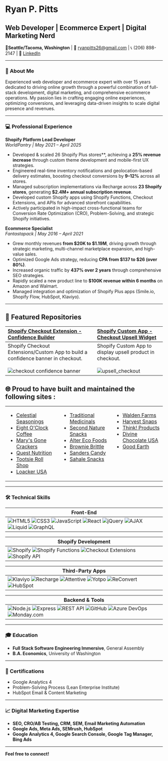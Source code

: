 # Ryan P. Pitts 

## Web Developer | Ecommerce Expert | Digital Marketing Nerd

📍**Seattle/Tacoma, Washington**   | 📧 [ryanpitts26@gmail.com](mailto:ryanpitts26@gmail.com) | 📞 (206) 898-2147 | 🔗 [LinkedIn](https://www.linkedin.com/in/ryanpitts)

---

### 🚀 **About Me**

Experienced web developer and ecommerce expert with over 15 years dedicated to driving online growth through a powerful combination of full-stack development, digital marketing, and comprehensive ecommerce operations. My passion lies in crafting engaging online experiences, optimizing conversions, and leveraging data-driven insights to scale digital presence and revenues.

---

### 💻 **Professional Experience**

**Shopify Platform Lead Developer**  
*WorldPantry | May 2021 – April 2025*

- Developed & scaled 26 Shopify Plus stores**, achieving a **25% revenue increase** through custom theme development and mobile-first UX strategies.
- Engineered real-time inventory notifications and geolocation-based delivery estimates, boosting checkout conversions by **9–12%** across all stores.
- Managed subscription implementations via Recharge across **23 Shopify stores**, generating **$2.4M+ annual subscription revenue**.
- Developed custom Shopify apps using Shopify Functions, Checkout Extensions, and APIs for advanced storefront capabilities.
- Actively participated in high-impact cross-functional teams for Conversion Rate Optimization (CRO), Problem-Solving, and strategic Shopify initiatives.

**Ecommerce Specialist**  
*Fantastapack | May 2016 – April 2021*

- Grew monthly revenues **from $20K to $1.19M**, driving growth through strategic marketing, multi-channel marketplace expansion, and high-value sales.
- Optimized Google Ads strategy, reducing **CPA from $137 to $26 (over 80%)**.
- Increased organic traffic by **437% over 2 years** through comprehensive SEO strategies.
- Rapidly scaled a new product line to **$100K revenue within 6 months** on Amazon and Walmart.
- Managed integration and optimization of Shopify Plus apps (Smile.io, Shopify Flow, HubSpot, Klaviyo).

---
 
## 🚀 Featured Repositories

| [**Shopify Checkout Extension - Confidence Builder**](https://github.com/ryanppitts/Shopify-Checkout-Extension---Confidence-Builder) | [**Shopify Custom App - Checkout Upsell Widget**](https://github.com/RyanPPitts/ce-pre-purchase) |
|:--|:--|
| Shopify Checkout Extensions/Custom App to build a confidence banner in checkout.<br><br>![checkout confidence banner](https://github.com/user-attachments/assets/0813fb39-cfbd-4f9e-bf31-fb0f46a446b2) | Shopify Custom App to display upsell product in checkout.<br><br>![upsell_checkout](https://github.com/user-attachments/assets/8dc686ba-31b8-4d2e-803b-c9627b719538)
 
## 🌐 Proud to have built and maintained the following sites : 

<table>
  <tr>
    <td valign="top">
      <ul>
        <li><a href="https://celestialseasonings.com">Celestial Seasonings</a></li>
        <li><a href="https://www.eightoclock.com/">Eight O'Clock Coffee</a></li>
        <li><a href="https://www.marysgonecrackers.com/">Mary's Gone Crackers</a></li>
        <li><a href="https://questnutrition.com">Quest Nutrition</a></li>
        <li><a href="https://shop.tootsie.com/">Tootsie Roll Shop</a></li>
        <li><a href="https://www.loackerusa.com/">Loacker USA</a></li>
      </ul>
    </td>
    <td valign="top">
      <ul>
        <li><a href="https://traditionalmedicinals.com">Traditional Medicinals</a></li>
        <li><a href="https://www.secondnaturesnacks.com/">Second Nature Snacks</a></li>
        <li><a href="https://www.alterecofoods.com/">Alter Eco Foods</a></li>
        <li><a href="https://www.browniebrittle.com/">Brownie Brittle</a></li>
        <li><a href="https://www.sanderscandy.com/">Sanders Candy</a></li>
        <li><a href="https://www.sahalesnacks.com/">Sahale Snacks</a></li>
      </ul>
    </td>
    <td valign="top">
      <ul>
        <li><a href="https://waldenfarms.com/">Walden Farms</a></li>
        <li><a href="https://www.harvestsnaps.com">Harvest Snaps</a></li>
        <li><a href="https://www.thinkproducts.com">Think! Products</a></li>
        <li><a href="https://www.divinechocolateusa.com/">Divine Chocolate USA</a></li>
        <li><a href="https://goodearth.com/">Good Earth</a></li>
      </ul>
    </td>
  </tr>
</table>

---

### 🛠️ **Technical Skills**

| Front-End |
| --------- |
| ![HTML5](https://img.shields.io/badge/-HTML5-E34F26?style=flat-square&logo=html5&logoColor=white) ![CSS3](https://img.shields.io/badge/-CSS3-1572B6?style=flat-square&logo=css3&logoColor=white) ![JavaScript](https://img.shields.io/badge/-JavaScript-F7DF1E?style=flat-square&logo=javascript&logoColor=black) ![React](https://img.shields.io/badge/-React-61DAFB?style=flat-square&logo=react&logoColor=black) ![jQuery](https://img.shields.io/badge/-jQuery-0769AD?style=flat-square&logo=jquery&logoColor=white) ![AJAX](https://img.shields.io/badge/-AJAX-007BFF?style=flat-square&logo=json&logoColor=white) ![Liquid](https://img.shields.io/badge/-Liquid-00A0DC?style=flat-square&logo=shopify&logoColor=white) ![GraphQL](https://img.shields.io/badge/-GraphQL-E10098?style=flat-square&logo=graphql&logoColor=white) |

| Shopify Development |
| ------------------- |
| ![Shopify](https://img.shields.io/badge/-Shopify-7AB55C?style=flat-square&logo=shopify&logoColor=white) ![Shopify Functions](https://img.shields.io/badge/-Shopify_Functions-95BF47?style=flat-square&logo=shopify&logoColor=white) ![Checkout Extensions](https://img.shields.io/badge/-Checkout_Extensions-95BF47?style=flat-square&logo=shopify&logoColor=white) ![Shopify API](https://img.shields.io/badge/-Shopify_API-000000?style=flat-square&logo=shopify&logoColor=white) |

| Third-Party Apps |
| ---------------- |
| ![Klaviyo](https://img.shields.io/badge/-Klaviyo-000000?style=flat-square&logo=klaviyo&logoColor=white) ![Recharge](https://img.shields.io/badge/-Recharge-007BFF?style=flat-square&logo=stripe&logoColor=white) ![Attentive](https://img.shields.io/badge/-Attentive-FFD700?style=flat-square&logo=mailchimp&logoColor=black) ![Yotpo](https://img.shields.io/badge/-Yotpo-3367D6?style=flat-square&logo=youtube&logoColor=white) ![ReConvert](https://img.shields.io/badge/-ReConvert-5C6BC0?style=flat-square&logo=shopify&logoColor=white) ![HubSpot](https://img.shields.io/badge/-HubSpot-FF7A59?style=flat-square&logo=hubspot&logoColor=white) |

| Backend & Tools |
| --------------- |
| ![Node.js](https://img.shields.io/badge/-Node.js-339933?style=flat-square&logo=node.js&logoColor=white) ![Express](https://img.shields.io/badge/-Express-000000?style=flat-square&logo=express&logoColor=white) ![REST API](https://img.shields.io/badge/-REST_API-6DB33F?style=flat-square&logo=json&logoColor=white) ![GitHub](https://img.shields.io/badge/-GitHub-181717?style=flat-square&logo=github&logoColor=white) ![Azure DevOps](https://img.shields.io/badge/-Azure_DevOps-0078D7?style=flat-square&logo=azure-devops&logoColor=white) ![Monday.com](https://img.shields.io/badge/-Monday.com-00D1B2?style=flat-square&logo=monday.com&logoColor=white) |

---

### 🎓 **Education**

- **Full Stack Software Engineering Immersive**, General Assembly
- **B.A. Economics**, University of Washington

---

### 📜 **Certifications**

- Google Analytics 4
- Problem-Solving Process (Lean Enterprise Institute)
- HubSpot Email & Content Marketing 

---

### 📈 **Digital Marketing Expertise**

- **SEO, CRO/AB Testing, CRM, SEM, Email Marketing Automation**
- **Google Ads, Meta Ads, SEMrush, HubSpot**
- **Google Analytics 4, Google Search Console, Google Tag Manager, Bing Ads**

---

**Feel free to connect!**

